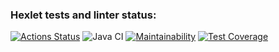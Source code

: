 ### Hexlet tests and linter status:
[![Actions Status](https://github.com/zxvfc/java-project-lvl2/workflows/hexlet-check/badge.svg)](https://github.com/zxvfc/java-project-lvl3/actions)
![Java CI](https://github.com/zxvfc/java-project-lvl3/workflows/Java%20CI/badge.svg)
[![Maintainability](https://api.codeclimate.com/v1/badges/3da26e044fa3f8446d89/maintainability)](https://codeclimate.com/github/zxvfc/java-project-lvl3/maintainability)
[![Test Coverage](https://api.codeclimate.com/v1/badges/3da26e044fa3f8446d89/test_coverage)](https://codeclimate.com/github/zxvfc/java-project-lvl3/test_coverage)
